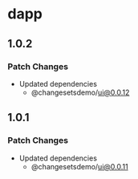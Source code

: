 # dapp

## 1.0.2

### Patch Changes

- Updated dependencies
  - @changesetsdemo/ui@0.0.12

## 1.0.1

### Patch Changes

- Updated dependencies
  - @changesetsdemo/ui@0.0.11

